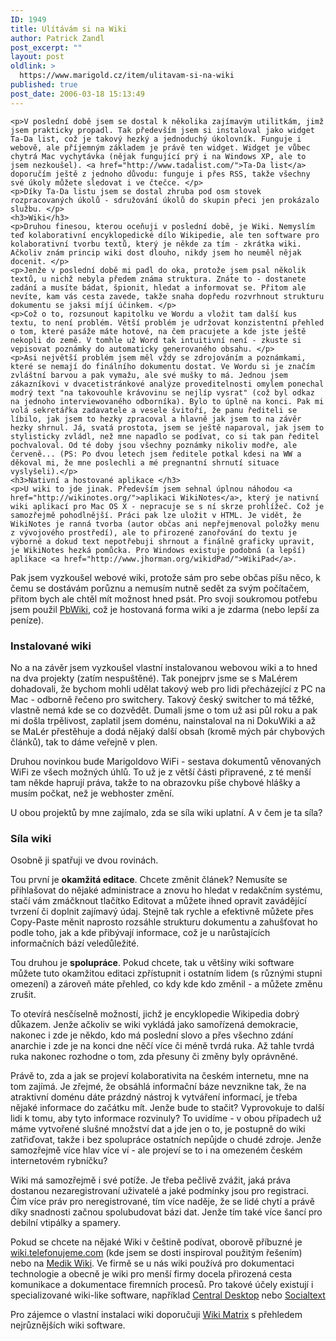 ```yaml
---
ID: 1949
title: Ulítávám si na Wiki
author: Patrick Zandl
post_excerpt: ""
layout: post
oldlink: >
  https://www.marigold.cz/item/ulitavam-si-na-wiki
published: true
post_date: 2006-03-18 15:13:49
---
```

	<p>V poslední době jsem se dostal k několika zajímavým utilitkám, jimž jsem prakticky propadl. Tak především jsem si instaloval jako widget Ta-Da list, což je takový hezký a jednoduchý úkolovník. Funguje i webově, ale příjemným základem je právě ten widget. Widget je vůbec chytrá Mac vychytávka (nějak fungující prý i na Windows XP, ale to jsem nezkoušel). <a href="http://www.tadalist.com/">Ta-Da list</a> doporučím ještě z jednoho důvodu: funguje i přes RSS, takže všechny své úkoly můžete sledovat i ve čtečce. </p>
	<p>Díky Ta-Da listu jsem se dostal zhruba pod osm stovek rozpracovaných úkolů - sdružování úkolů do skupin přeci jen prokázalo službu. </p>
	<h3>Wiki</h3>
	<p>Druhou finesou, kterou oceňuji v poslední době, je Wiki. Nemyslím teď kolaborativní encyklopedické dílo Wikipedie, ale ten software pro kolaborativní tvorbu textů, který je někde za tím - zkrátka wiki. Ačkoliv znám princip wiki dost dlouho, nikdy jsem ho neuměl nějak docenit. </p>
	<p>Jenže v poslední době mi padl do oka, protože jsem psal několik textů, u nichž nebyla předem známa struktura. Znáte to - dostanete zadání a musíte bádat, špionit, hledat a informovat se. Přitom ale nevíte, kam vás cesta zavede, takže snaha dopředu rozvrhnout strukturu dokumentu se jaksi míjí účinkem. </p>
	<p>Což o to, rozsunout kapitolku ve Wordu a vložit tam další kus textu, to není problém. Větší problém je udržovat konzistentní přehled o tom, které pasáže máte hotové, na čem pracujete a kde jste ještě nekopli do země. V tomhle už Word tak intuitivní není - zkuste si vepisovat poznámky do automaticky generovaného obsahu. </p>
	<p>Asi největší problém jsem měl vždy se zdrojováním a poznámkami, které se nemají do finálního dokumentu dostat. Ve Wordu si je značím zvláštní barvou a pak vymažu, ale své mušky to má. Jednou jsem zákazníkovi v dvacetistránkové analýze proveditelnosti omylem ponechal modrý text "na takovouhle krávovinu se nejlíp vysrat" (což byl odkaz na jednoho interviewovaného odborníka). Bylo to úplně na konci. Pak mi volá sekretářka zadavatele a vesele švitoří, že panu řediteli se líbilo, jak jsem to hezky zpracoval a hlavně jak jsem to na závěr hezky shrnul. Já, svatá prostota, jsem se ještě naparoval, jak jsem to stylisticky zvládl, než mne napadlo se podívat, co si tak pan ředitel pochvaloval. Od té doby jsou všechny poznámky nikoliv modře, ale červeně... (PS: Po dvou letech jsem ředitele potkal kdesi na WW a děkoval mi, že mne poslechli a mé pregnantní shrnutí situace vyslyšeli).</p>
	<h3>Nativní a hostované aplikace </h3>
	<p>U wiki to jde jinak. Především jsem sehnal úplnou náhodou <a href="http://wikinotes.org/">aplikaci WikiNotes</a>, který je nativní wiki aplikací pro Mac OS X - nepracuje se s ní skrze prohlížeč. Což je samozřejmě pohodlnější. Práci pak lze uložit v HTML. Je vidět, že WikiNotes je ranná tvorba (autor občas ani nepřejmenoval položky menu z vývojového prostředí), ale to přirozené zanořování do textu je výborné a dokud text nepotřebuji shrnout a finálně graficky upravit, je WikiNotes hezká pomůcka. Pro Windows existuje podobná (a lepší) aplikace <a href="http://www.jhorman.org/wikidPad/">WikiPad</a>.
</p>
<!--more-->	<p>Pak jsem vyzkoušel webové wiki, protože sám pro sebe občas píšu něco, k čemu se dostávám porůznu a nemusím nutně sedět za svým počítačem, přitom bych ale chtěl mít možnost hned psát. Pro svoji soukromou potřebu jsem použil <a href="http://www.pbwiki.com">PbWiki</a>, což je hostovaná forma wiki a je zdarma (nebo lepší za peníze).</p>
	<h3>Instalované wiki</h3>
	<p>No a na závěr jsem vyzkoušel vlastní instalovanou webovou wiki a to hned na dva projekty (zatím nespuštěné). Tak ponejprv jsme se s MaLérem dohadovali, že bychom mohli udělat takový web pro lidi přecházející z PC na Mac - odborně řečeno pro switchery. Takový český switcher to má těžké, vlastně nemá kde se co dozvědět. Dumali jsme o tom už asi půl roku a pak mi došla trpělivost, zaplatil jsem doménu, nainstaloval na ni DokuWiki a až se MaLér přestěhuje a dodá nějaký další obsah (kromě mých pár chybových článků), tak to dáme veřejně v plen. </p>
	<p>Druhou novinkou bude Marigoldovo WiFi - sestava dokumentů věnovaných WiFi ze všech možných úhlů. To už je z větší části připravené, z té menší tam někde haprují práva, takže to na obrazovku píše chybové hlášky a musím počkat, než je webhoster změní. </p>
	<p>U obou projektů by mne zajímalo, zda se síla wiki uplatní. A v čem je ta síla? </p>
	<h3>Síla wiki</h3>
	<p>Osobně ji spatřuji ve dvou rovinách. </p>
	<p>Tou první je <b>okamžitá editace</b>. Chcete změnit článek? Nemusíte se přihlašovat do nějaké administrace a znovu ho hledat v redakčním systému, stačí vám zmáčknout tlačítko Editovat a můžete ihned opravit zavádějící tvrzení či doplnit zajímavý údaj. Stejně tak rychle a efektivně můžete přes Copy-Paste měnit naprosto rozsáhle strukturu dokumentu a zahušťovat ho podle toho, jak a kde přibývají informace, což je u narůstajících informačních bází veledůležité. </p>
	<p>Tou druhou je <b>spolupráce</b>. Pokud chcete, tak u většiny wiki software můžete tuto okamžitou editaci zpřístupnit i ostatním lidem (s různými stupni omezení) a zároveň máte přehled, co kdy kde kdo změnil - a můžete změnu zrušit. </p>
	<p>To otevírá nesčíselně možností, jichž je encyklopedie Wikipedia dobrý důkazem. Jenže ačkoliv se wiki vykládá jako samořízená demokracie, nakonec i zde je někdo, kdo má poslední slovo a přes všechno zdání anarchie i zde je na konci dne něčí více či méně tvrdá ruka. Až tahle tvrdá ruka nakonec rozhodne o tom, zda přesuny či změny byly oprávněné. </p>
	<p>Právě to, zda a jak se projeví kolaborativita na českém internetu, mne na tom zajímá. Je zřejmé, že obsáhlá informační báze nevznikne tak, že na atraktivní doménu dáte prázdný nástroj k vytváření informací, je třeba nějaké informace do začátku mít. Jenže bude to stačit? Vyprovokuje to další lidi k tomu, aby tyto informace rozvinuly? To uvidíme - v obou případech už máme vytvořené slušné množství dat a jde jen o to, je postupně do wiki zatřiďovat, takže i bez spolupráce ostatních nepůjde o chudé zdroje. Jenže samozřejmě více hlav více ví - ale projeví se to i na omezeném českém internetovém rybníčku?</p>
	<p>Wiki má samozřejmě i své potíže. Je třeba pečlivě zvážit, jaká práva dostanou nezaregistrovaní uživatelé a jaké podmínky jsou pro registraci. Čím více práv pro neregistrované, tím více naděje, že se lidé chytí a právě díky snadnosti začnou spolubudovat bázi dat. Jenže tím také více šancí pro debilní vtipálky a spamery. </p>
	<p>Pokud se chcete na nějaké Wiki v češtině podívat, oborově příbuzné je <a href="http://wiki.telefonujeme.com">wiki.telefonujeme.com</a> (kde jsem se dosti inspiroval použitým řešením) nebo na <a href="http://wiki.medik.cz/wiki">Medik Wiki</a>. Ve firmě se u nás wiki používá pro dokumentaci technologie a obecně je wiki pro menší firmy docela přirozená cesta komunikace a dokumentace firemních procesů. Pro takové účely existují i specializované wiki-like software, například <a href="http://www.centraldesktop.com/">Central Desktop</a> nebo <a href="http://www.socialtext.com">Socialtext</a></p>
	<p>Pro zájemce o vlastní instalaci wiki doporučuji <a href="http://www.wikimatrix.org/">Wiki Matrix</a> s přehledem nejrůznějších wiki software.
</p>